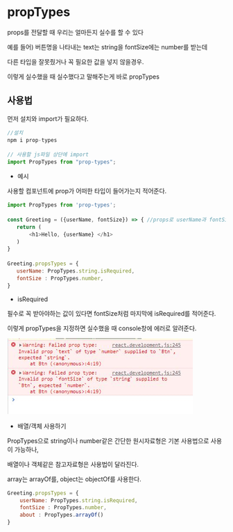 # propTypes 
props를 전달할 때 우리는 얼마든지 실수를 할 수 있다

 예를 들어) 버튼명을 나타내는 text는 string을 fontSize에는 number를 받는데

 다른 타입을 잘못줬거나 꼭 필요한 값을 넣지 않을경우.

 이렇게 실수했을 때 실수했다고 말해주는게 바로 propTypes

## 사용법
먼저 설치와 import가 필요하다.
```js
//설치
npm i prop-types

// 사용할 js파일 상단에 import
import PropTypes from "prop-types";
```

- 예시

사용할 컴포넌트에 prop가 어떠한 타입이 들어가는지 적어준다.


 ```js
import PropTypes from 'prop-types';

const Greeting = ({userName, fontSize}) => { //props로 userName과 fontSize받기.
    return (
        <h1>Hello, {userName} </h1>  
    )
}

Greeting.propsTypes = {
    userName: PropTypes.string.isRequired,
    fontSize : PropTypes.number,
}

 ```
- isRequired

필수로 꼭 받아야하는 값이 있다면 fontSize처럼 마지막에 isRequired를 적어준다.


이렇게 propTypes을 지정하면 실수했을 때 console창에 에러로 알려준다.

![Alt text](../IMG/propError.JPG)

- 배열/객체 사용하기

PropTypes으로 string이나 number같은 간단한 원시자료형은 기본 사용법으로
사용이 가능하나, 

배열이나 객체같은 참고자료형은 사용법이 달라진다.

array는 arrayOf를, object는 objectOf를 사용한다.
```js
Greeting.propsTypes = {
    userName: PropTypes.string.isRequired,
    fontSize : PropTypes.number,
    about : PropTypes.arrayOf()
}
```